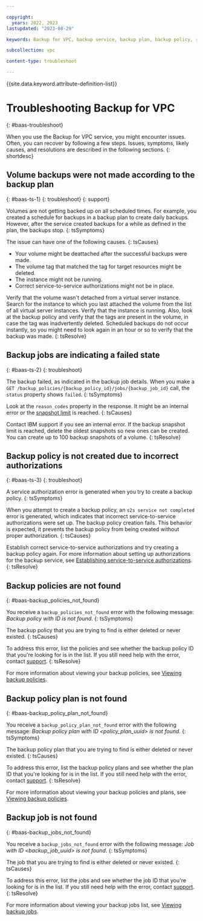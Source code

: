 ```yaml
---

copyright:
  years: 2022, 2023
lastupdated: "2023-08-29"

keywords: Backup for VPC, backup service, backup plan, backup policy, restore, restore volume, restore data

subcollection: vpc

content-type: troubleshoot

---
```


{{site.data.keyword.attribute-definition-list}}

# Troubleshooting Backup for VPC
{: #baas-troubleshoot}

When you use the Backup for VPC service, you might encounter issues. Often, you can recover by following a few steps. Issues, symptoms, likely causes, and resolutions are described in the following sections.
{: shortdesc}

## Volume backups were not made according to the backup plan
{: #baas-ts-1}
{: troubleshoot}
{: support}

Volumes are not getting backed up on all scheduled times. For example, you created a schedule for backups in a backup plan to create daily backups. However, after the service created backups for a while as defined in the plan, the backups stop.
{: tsSymptoms}

The issue can have one of the following causes.
{: tsCauses}

* Your volume might be deattached after the successful backups were made.
* The volume tag that matched the tag for target resources might be deleted.
* The instance might not be running.
* Correct service-to-service authorizations might not be in place.

Verify that the volume wasn't detached from a virtual server instance. Search for the instance to which you last attached the volume from the list of all virtual server instances. Verify that the instance is running. Also, look at the backup policy and verify that the tags are present in the volume, in case the tag was inadvertently deleted. Scheduled backups do not occur instantly, so you might need to look again in an hour or so to verify that the backup was made.
{: tsResolve}

## Backup jobs are indicating a failed state
{: #baas-ts-2}
{: troubleshoot}

The backup failed, as indicated in the backup job details. When you make a `GET /backup_policies/{backup_policy_id}/jobs/{backup_job_id}` call, the `status` property shows `failed`.
{: tsSymptoms}

Look at the `reason_codes` property in the response. It might be an internal error or the [snapshot limit](/docs/vpc?topic=vpc-snapshots-vpc-faqs&interface=ui#faq-snapshot-3) is reached.
{: tsCauses}

Contact IBM support if you see an internal error. If the backup snapshot limit is reached, delete the oldest snapshots so new ones can be created. You can create up to 100 backup snapshots of a volume.
{: tsResolve}

## Backup policy is not created due to incorrect authorizations
{: #baas-ts-3}
{: troubleshoot}

A service authorization error is generated when you try to create a backup policy.
{: tsSymptoms}

When you attempt to create a backup policy, an `s2s service not completed` error is generated, which indicates that incorrect service-to-service authorizations were set up. The backup policy creation fails. This behavior is expected, it prevents the backup policy from being created without proper authorization.
{: tsCauses}

Establish correct service-to-service authorizations and try creating a backup policy again. For more information about setting up authorizations for the backup service, see [Establishing service-to-service authorizations](/docs/vpc?topic=vpc-backup-s2s-auth).
{: tsResolve}

## Backup policies are not found
{: #baas-backup_policies_not_found}

You receive a `backup_policies_not_found` error with the following message: _Backup policy with ID is not found_.
{: tsSymptoms}

The backup policy that you are trying to find is either deleted or never existed.
{: tsCauses}

To address this error, list the policies and see whether the backup policy ID that you're looking for is in the list. If you still need help with the error, contact [support](/docs/vpc?topic=vpc-getting-help).
{: tsResolve}

For more information about viewing your backup policies, see [Viewing backup policies](/docs/vpc?topic=vpc-backup-view-policies).

## Backup policy plan is not found
{: #baas-backup_policy_plan_not_found}

You receive a `backup_policy_plan_not_found` error with the following message: _Backup policy plan with ID <policy_plan_uuid> is not found_.
{: tsSymptoms}

The backup policy plan that you are trying to find is either deleted or never existed.
{: tsCauses}

To address this error, list the backup policy plans and see whether the plan ID that you're looking for is in the list. If you still need help with the error, contact [support](/docs/vpc?topic=vpc-getting-help).
{: tsResolve}

For more information about viewing your backup policies and plans, see [Viewing backup policies](/docs/vpc?topic=vpc-backup-view-policies).

## Backup job is not found
{: #baas-backup_jobs_not_found}

You receive a `backup_jobs_not_found` error with the following message: _Job with ID <backup_job_uuid> is not found_.
{: tsSymptoms}

The job that you are trying to find is either deleted or never existed.
{: tsCauses}

To address this error, list the jobs and see whether the job ID that you're looking for is in the list. If you still need help with the error, contact [support](/docs/vpc?topic=vpc-getting-help).
{: tsResolve}

For more information about viewing your backup jobs list, see [Viewing backup jobs](/docs/vpc?topic=vpc-backup-view-policy-jobs).
